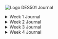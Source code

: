 ![Logo](https://i.pinimg.com/originals/3e/b9/e3/3eb9e35fe398b3d2693674d9fda367f7.png)
DES501
Journal

<details closed>
<summary>
Week 1 Journal
</summary>
https://github.com/JustinSowmanBarnes/Design_Journal/blob/Design_journal_Branch/Week_1.md
<br>
</details>

<details closed>
<summary>
Week 2 Journal
</summary>
https://github.com/JustinSowmanBarnes/Design_Journal/blob/Design_journal_Branch/Week_2.md
<br>
</details>

<details closed>
<summary>
Week 3 Journal
</summary>
https://github.com/JustinSowmanBarnes/Design_Journal/blob/Design_journal_Branch/Week_3.md
<br>
</details>

<details closed>
<summary>
Week 4 Journal
</summary>
4
<br>
</details>


